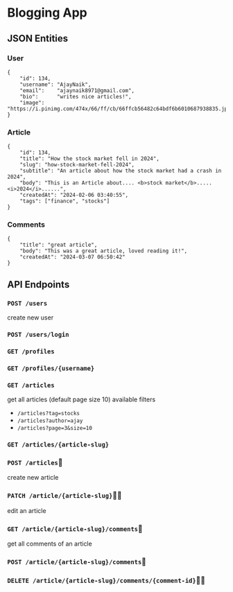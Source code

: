 # Blogging App
## JSON Entities
### User

    {
	    "id": 134,
	    "username": "AjayNaik",
	    "email": 	"ajaynaik8971@gmail.com",
	    "bio":      "writes nice articles!",
	    "image":    "https://i.pinimg.com/474x/66/ff/cb/66ffcb56482c64bdf6b6010687938835.jpg"
    }
### Article
    {
	    "id": 134,
	    "title": "How the stock market fell in 2024",
	    "slug": "how-stock-market-fell-2024",
	    "subtitle": "An article about how the stock market had a crash in 2024",
	    "body": "This is an Article about.... <b>stock market</b>.....<i>2024</i>......",
	    "createdAt": "2024-02-06 03:40:55",
	    "tags": ["finance", "stocks"]
    }
### Comments

    {
	    "title": "great article",
	    "body": "This was a great article, loved reading it!",
	    "createdAt": "2024-03-07 06:50:42"
    }
## API Endpoints
### `POST /users`
create new user

### `POST /users/login`

### `GET /profiles`

### `GET /profiles/{username}`

### `GET /articles`
get all articles (default page size 10)
available filters

- `/articles?tag=stocks`
- `/articles?author=ajay`
- `/articles?page=3&size=10`

### `GET /articles/{article-slug}`

### `POST /articles`🔐
create new article

### `PATCH /article/{article-slug}`🔐👤
edit an article

### `GET /article/{article-slug}/comments`📄
get all comments of an article

### `POST /article/{article-slug}/comments`🔐

### `DELETE /article/{article-slug}/comments/{comment-id}`🔐👤


